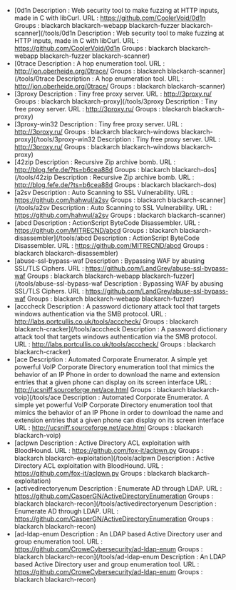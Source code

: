 - [0d1n Description : Web security tool to make fuzzing at HTTP inputs, made in C with libCurl. URL : https://github.com/CoolerVoid/0d1n Groups : blackarch blackarch-webapp blackarch-fuzzer blackarch-scanner](/tools/0d1n Description : Web security tool to make fuzzing at HTTP inputs, made in C with libCurl. URL : https://github.com/CoolerVoid/0d1n Groups : blackarch blackarch-webapp blackarch-fuzzer blackarch-scanner)
- [0trace Description : A hop enumeration tool. URL : http://jon.oberheide.org/0trace/ Groups : blackarch blackarch-scanner](/tools/0trace Description : A hop enumeration tool. URL : http://jon.oberheide.org/0trace/ Groups : blackarch blackarch-scanner)
- [3proxy Description : Tiny free proxy server. URL : http://3proxy.ru/ Groups : blackarch blackarch-proxy](/tools/3proxy Description : Tiny free proxy server. URL : http://3proxy.ru/ Groups : blackarch blackarch-proxy)
- [3proxy-win32 Description : Tiny free proxy server. URL : http://3proxy.ru/ Groups : blackarch blackarch-windows blackarch-proxy](/tools/3proxy-win32 Description : Tiny free proxy server. URL : http://3proxy.ru/ Groups : blackarch blackarch-windows blackarch-proxy)
- [42zip Description : Recursive Zip archive bomb. URL : http://blog.fefe.de/?ts=b6cea88d Groups : blackarch blackarch-dos](/tools/42zip Description : Recursive Zip archive bomb. URL : http://blog.fefe.de/?ts=b6cea88d Groups : blackarch blackarch-dos)
- [a2sv Description : Auto Scanning to SSL Vulnerability. URL : https://github.com/hahwul/a2sv Groups : blackarch blackarch-scanner](/tools/a2sv Description : Auto Scanning to SSL Vulnerability. URL : https://github.com/hahwul/a2sv Groups : blackarch blackarch-scanner)
- [abcd Description : ActionScript ByteCode Disassembler. URL : https://github.com/MITRECND/abcd Groups : blackarch blackarch-disassembler](/tools/abcd Description : ActionScript ByteCode Disassembler. URL : https://github.com/MITRECND/abcd Groups : blackarch blackarch-disassembler)
- [abuse-ssl-bypass-waf Description : Bypassing WAF by abusing SSL/TLS Ciphers. URL : https://github.com/LandGrey/abuse-ssl-bypass-waf Groups : blackarch blackarch-webapp blackarch-fuzzer](/tools/abuse-ssl-bypass-waf Description : Bypassing WAF by abusing SSL/TLS Ciphers. URL : https://github.com/LandGrey/abuse-ssl-bypass-waf Groups : blackarch blackarch-webapp blackarch-fuzzer)
- [acccheck Description : A password dictionary attack tool that targets windows authentication via the SMB protocol. URL : http://labs.portcullis.co.uk/tools/acccheck/ Groups : blackarch blackarch-cracker](/tools/acccheck Description : A password dictionary attack tool that targets windows authentication via the SMB protocol. URL : http://labs.portcullis.co.uk/tools/acccheck/ Groups : blackarch blackarch-cracker)
- [ace Description : Automated Corporate Enumerator. A simple yet powerful VoIP Corporate Directory enumeration tool that mimics the behavior of an IP Phone in order to download the name and extension entries that a given phone can display on its screen interface URL : http://ucsniff.sourceforge.net/ace.html Groups : blackarch blackarch-voip](/tools/ace Description : Automated Corporate Enumerator. A simple yet powerful VoIP Corporate Directory enumeration tool that mimics the behavior of an IP Phone in order to download the name and extension entries that a given phone can display on its screen interface URL : http://ucsniff.sourceforge.net/ace.html Groups : blackarch blackarch-voip)
- [aclpwn Description : Active Directory ACL exploitation with BloodHound. URL : https://github.com/fox-it/aclpwn.py Groups : blackarch blackarch-exploitation](/tools/aclpwn Description : Active Directory ACL exploitation with BloodHound. URL : https://github.com/fox-it/aclpwn.py Groups : blackarch blackarch-exploitation)
- [activedirectoryenum Description : Enumerate AD through LDAP. URL : https://github.com/CasperGN/ActiveDirectoryEnumeration Groups : blackarch blackarch-recon](/tools/activedirectoryenum Description : Enumerate AD through LDAP. URL : https://github.com/CasperGN/ActiveDirectoryEnumeration Groups : blackarch blackarch-recon)
- [ad-ldap-enum Description : An LDAP based Active Directory user and group enumeration tool. URL : https://github.com/CroweCybersecurity/ad-ldap-enum Groups : blackarch blackarch-recon](/tools/ad-ldap-enum Description : An LDAP based Active Directory user and group enumeration tool. URL : https://github.com/CroweCybersecurity/ad-ldap-enum Groups : blackarch blackarch-recon)
